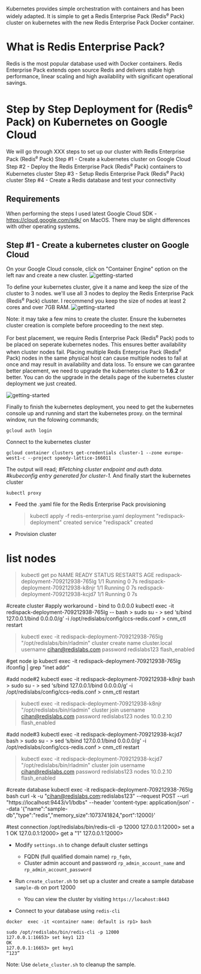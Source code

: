 Kubernetes provides simple orchestration with containers and has been widely adapted. It is simple to get a Redis Enterprise Pack (Redis<sup>e</sup> Pack) cluster on kubernetes with the new Redis Enterprise Pack Docker container. 

# What is Redis Enterprise Pack?
Redis is the most popular database used with Docker containers. Redis Enterprise Pack extends open source Redis and delivers stable high performance, linear scaling and high availability with significant operational savings.

# Step by Step Deployment for (Redis<sup>e</sup> Pack) on Kubernetes on Google Cloud 
We will go through XXX steps to set up our cluster with Redis Enterprise Pack (Redis<sup>e</sup> Pack)
Step #1 - Create a kubernetes cluster on Google Cloud
Step #2 - Deploy the Redis Enterprise Pack (Redis<sup>e</sup> Pack) containers to Kubernetes cluster
Step #3 - Setup Redis Enterprise Pack (Redis<sup>e</sup> Pack) cluster
Step #4 - Create a Redis database and test your connectivity

## Requirements
When performing the steps I used latest Google Cloud SDK - https://cloud.google.com/sdk/ on MacOS. There may be slight differences with other operating systems.

## Step #1 - Create a kubernetes cluster on Google Cloud
On your Google Cloud console, click on "Container Engine" option on the left nav and create a new cluster.
![getting-started](https://raw.githubusercontent.com/cihanb/kubernetesdemo_rp/master/media/get-started.jpeg)

To define your kubernetes cluster, give it a name and keep the size of the cluster to 3 nodes. we'll use all 3 nodes to deploy the Redis Enterprise Pack (Redis<sup>e</sup> Pack) cluster. I recommend you keep the size of nodes at least 2 cores and over 7GB RAM.
![getting-started](https://raw.githubusercontent.com/cihanb/kubernetesdemo_rp/master/media/create-cluster.jpeg)

Note: it may take a few mins to create the cluster. Ensure the kubernetes cluster creation is complete before proceeding to the next step.

For best placement, we require Redis Enterprise Pack (Redis<sup>e</sup> Pack) pods to be placed on seperate kubernetes nodes. This ensures better availability when cluster nodes fail. Placing multiple Redis Enterprise Pack (Redis<sup>e</sup> Pack) nodes in the same physical host can cause multiple nodes to fail at once and may result in availability and data loss. To ensure we can garantee better placement, we need to upgrade the kubernetes cluster to **1.6.2** or better. You can do the upgrade in the details page of the kubernetes cluster deployment we just created. 

![getting-started](https://raw.githubusercontent.com/cihanb/kubernetesdemo_rp/master/media/view-cluster.jpeg)

Finally to finish the kubernetes deployment, you need to get the kubernetes console up and running and start the kubernetes proxy. on the terminal window, run the folowing commands;
```
gcloud auth login 
```
Connect to the kubernetes cluster
```
gcloud container clusters get-credentials cluster-1 --zone europe-west1-c --project speedy-lattice-166011
```
The output will read; 
_#Fetching cluster endpoint and auth data._
_#kubeconfig entry generated for cluster-1._
And finally start the kubernetes cluster
```
kubectl proxy
```


- Feed the .yaml file for the Redis Enterprise Pack provisioning
  > kubectl apply -f redis-enterprise.yaml
    > deployment "redispack-deployment" created
    > service "redispack" created
- Provision cluster
# list nodes
  > kubectl get po
NAME                                   READY     STATUS    RESTARTS   AGE
redispack-deployment-709212938-765lg   1/1       Running   0          7s
redispack-deployment-709212938-k8njr   1/1       Running   0          7s
redispack-deployment-709212938-kcjd7   1/1       Running   0          7s


#create cluster
#apply workaround - bind to 0.0.0.0
kubectl exec -it redispack-deployment-709212938-765lg -- bash
    > sudo su -
    > sed ‘s/bind 127.0.0.1/bind 0.0.0.0/g’ -i /opt/redislabs/config/ccs-redis.conf
    > cnm_ctl restart
  > kubectl exec -it redispack-deployment-709212938-765lg "/opt/redislabs/bin/rladmin" cluster create name cluster.local username cihan@redislabs.com password redislabs123 flash_enabled

#get node ip
  kubectl exec -it redispack-deployment-709212938-765lg ifconfig | grep "inet addr"

#add node#2
  kubectl exec -it redispack-deployment-709212938-k8njr bash
    > sudo su -
    > sed ‘s/bind 127.0.0.1/bind 0.0.0.0/g’ -i /opt/redislabs/config/ccs-redis.conf
    > cnm_ctl restart
  > kubectl exec -it redispack-deployment-709212938-k8njr "/opt/redislabs/bin/rladmin" cluster join username cihan@redislabs.com password redislabs123 nodes 10.0.2.10 flash_enabled

#add node#3
  kubectl exec -it redispack-deployment-709212938-kcjd7  bash
    > sudo su -
    > sed ‘s/bind 127.0.0.1/bind 0.0.0.0/g’ -i /opt/redislabs/config/ccs-redis.conf
    > cnm_ctl restart
  > kubectl exec -it redispack-deployment-709212938-kcjd7 "/opt/redislabs/bin/rladmin" cluster join username cihan@redislabs.com password redislabs123 nodes 10.0.2.10 flash_enabled

#create database
kubectl exec -it redispack-deployment-709212938-765lg bash
curl -k -u "cihan@redislabs.com:redislabs123" --request POST --url "https://localhost:9443/v1/bdbs" --header 'content-type: application/json' --data '{"name":"sample-db","type":"redis","memory_size":1073741824,"port":12000}'

#test connection
/opt/redislabs/bin/redis-cli -p 12000
127.0.0.1:12000> set a 1
OK
127.0.0.1:12000> get a
"1"
127.0.0.1:12000>









- Modify ```settings.sh``` to change default cluster settings
  - FQDN (full qualified domain name) ```rp_fqdn```, 
  - Cluster admin account and password ```rp_admin_account_name``` and ```rp_admin_account_password```
- Run ```create_cluster.sh``` to set up a cluster and create a sample database ```sample-db``` on port 12000
  - You can view the cluster by visiting ```https://locahost:8443``` 

- Connect to your database using ```redis-cli``` 
```
docker  exec -it <container name: default is rp1> bash
```
```
sudo /opt/redislabs/bin/redis-cli -p 12000
127.0.0.1:16653> set key1 123
OK
127.0.0.1:16653> get key1
“123”
```
Note: Use ```delete_cluster.sh``` to cleanup the sample.